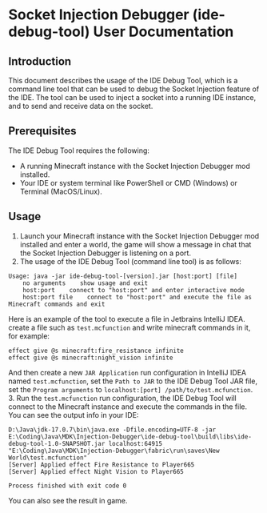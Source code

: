 # Socket Injection Debugger (ide-debug-tool) User Documentation

## Introduction
This document describes the usage of the IDE Debug Tool, which is a command line tool that can be used to debug the Socket Injection feature of the IDE. The tool can be used to inject a socket into a running IDE instance, and to send and receive data on the socket.

## Prerequisites
The IDE Debug Tool requires the following:
* A running Minecraft instance with the Socket Injection Debugger mod installed.
* Your IDE or system terminal like PowerShell or CMD (Windows) or Terminal (MacOS/Linux).

## Usage
1. Launch your Minecraft instance with the Socket Injection Debugger mod installed and enter a world, the game will show a message in chat that the Socket Injection Debugger is listening on a port.
2. The usage of the IDE Debug Tool (command line tool) is as follows:
```plaintext
Usage: java -jar ide-debug-tool-[version].jar [host:port] [file]
    no arguments    show usage and exit
    host:port    connect to "host:port" and enter interactive mode
    host:port file    connect to "host:port" and execute the file as Minecraft commands and exit
```
Here is an example of the tool to execute a file in Jetbrains IntelliJ IDEA.
create a file such as `test.mcfunction` and write minecraft commands in it, for example:
```mcfunction
effect give @s minecraft:fire_resistance infinite
effect give @s minecraft:night_vision infinite
```
And then create a new `JAR Application` run configuration in IntelliJ IDEA named `test.mcfunction`, 
set the `Path to JAR` to the IDE Debug Tool JAR file, set the `Program arguments` to `localhost:[port] /path/to/test.mcfunction`.
3. Run the `test.mcfunction` run configuration, the IDE Debug Tool will connect to the Minecraft instance and execute the commands in the file.
You can see the output info in your IDE:
```log
D:\Java\jdk-17.0.7\bin\java.exe -Dfile.encoding=UTF-8 -jar E:\Coding\Java\MDK\Injection-Debugger\ide-debug-tool\build\libs\ide-debug-tool-1.0-SNAPSHOT.jar localhost:64915 "E:\Coding\Java\MDK\Injection-Debugger\fabric\run\saves\New World\test.mcfunction"
[Server] Applied effect Fire Resistance to Player665
[Server] Applied effect Night Vision to Player665

Process finished with exit code 0
```
You can also see the result in game.
